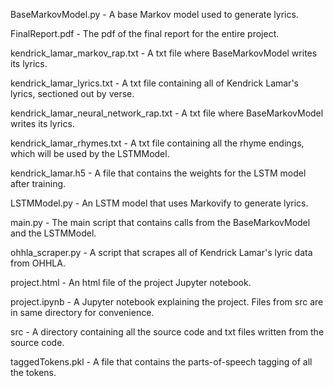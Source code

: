 BaseMarkovModel.py - A base Markov model used to generate lyrics.

FinalReport.pdf - The pdf of the final report for the entire project.

kendrick_lamar_markov_rap.txt - A txt file where BaseMarkovModel writes its lyrics.

kendrick_lamar_lyrics.txt - A txt file containing all of Kendrick Lamar's lyrics, sectioned out by verse.

kendrick_lamar_neural_network_rap.txt - A txt file where BaseMarkovModel writes its lyrics.

kendrick_lamar_rhymes.txt - A txt file containing all the rhyme endings, which will be used by the LSTMModel.

kendrick_lamar.h5 - A file that contains the weights for the LSTM model after training.

LSTMModel.py - An LSTM model that uses Markovify to generate lyrics.

main.py - The main script that contains calls from the BaseMarkovModel and the LSTMModel.

ohhla_scraper.py - A script that scrapes all of Kendrick Lamar's lyric data from OHHLA.

project.html - An html file of the project Jupyter notebook.

project.ipynb - A Jupyter notebook explaining the project. Files from src are in same directory for convenience.

src - A directory containing all the source code and txt files written from the source code.

taggedTokens.pkl - A file that contains the parts-of-speech tagging of all the tokens.
